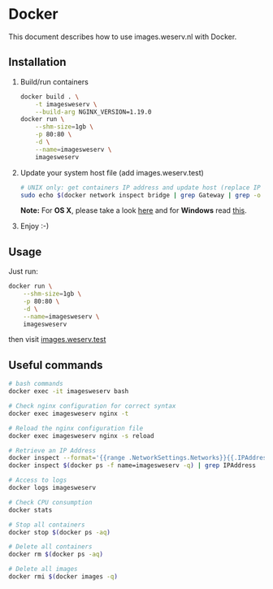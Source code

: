 # Docker

This document describes how to use images.weserv.nl with Docker.

## Installation

1. Build/run containers

    ```bash
    docker build . \
        -t imagesweserv \
        --build-arg NGINX_VERSION=1.19.0
    docker run \
        --shm-size=1gb \
        -p 80:80 \
        -d \
        --name=imagesweserv \
        imagesweserv
    ```

2. Update your system host file (add images.weserv.test)

    ```bash
    # UNIX only: get containers IP address and update host (replace IP according to your configuration) (on Windows, edit C:\Windows\System32\drivers\etc\hosts)
    sudo echo $(docker network inspect bridge | grep Gateway | grep -o -E '[0-9\.]+') "images.weserv.test" >> /etc/hosts
    ```

    **Note:** For **OS X**, please take a look [here](https://docs.docker.com/docker-for-mac/networking/) and for **Windows** read [this](https://docs.docker.com/docker-for-windows/networking/).

3. Enjoy :-)

## Usage

Just run:
```bash
docker run \
    --shm-size=1gb \
    -p 80:80 \
    -d \
    --name=imagesweserv \
    imagesweserv
```
then visit [images.weserv.test](http://images.weserv.test)

## Useful commands

```bash
# bash commands
docker exec -it imagesweserv bash

# Check nginx configuration for correct syntax
docker exec imagesweserv nginx -t

# Reload the nginx configuration file
docker exec imagesweserv nginx -s reload

# Retrieve an IP Address
docker inspect --format='{{range .NetworkSettings.Networks}}{{.IPAddress}}{{end}}' $(docker ps -f name=imagesweserv -q)
docker inspect $(docker ps -f name=imagesweserv -q) | grep IPAddress

# Access to logs
docker logs imagesweserv

# Check CPU consumption
docker stats

# Stop all containers
docker stop $(docker ps -aq)

# Delete all containers
docker rm $(docker ps -aq)

# Delete all images
docker rmi $(docker images -q)
```
